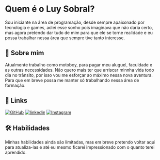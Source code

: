 
# Quem é o Luy Sobral? 

Sou iniciante na área de programação, desde sempre apaixonado por tecnologia e games, adiei esse sonho pois imaginava que não daria certo, mas agora pretendo dar tudo de mim para que ele se torne realidade e eu possa trabalhar nessa área que sempre tive tanto interesse. 


## 🚀 Sobre mim
Atualmente trabalho como motoboy, para pagar meu aluguel, faculdade e as outras necessidades. Não quero mais ter que arriscar minnha vida todo dia no trânsito, por isso vou me esforçar ao máximo nessa nova aventura. Para que em breve possa me manter só trabalhando nessa área de formação. 


## 🔗 Links
[![GitHub](https://img.shields.io/badge/GitHub-100000?style=for-the-badge&logo=github&logoColor=white)](https://github.com/Subirusdoistiozinn/)
[![linkedin](https://img.shields.io/badge/linkedin-0A66C2?style=for-the-badge&logo=linkedin&logoColor=white)](https://www.linkedin.com/in/l-sobral-85704317b/)
[![Instagram](https://img.shields.io/badge/-Instagram-%23E4405F?style=for-the-badge&logo=instagram&logoColor=white)](https://www.instagram.com/_soluy/)

## 🛠 Habilidades
Minhas habilidades ainda são limitadas, mas em breve pretendo voltar aqui para atualiza-las e até eu mesmo ficarei impressionado com o quanto terei aprendido.

